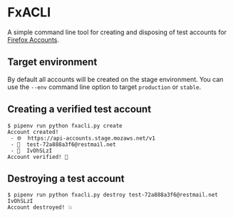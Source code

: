 # FxACLI

A simple command line tool for creating and disposing of test accounts for
[Firefox Accounts](https://developer.mozilla.org/en-US/docs/Mozilla/Tech/Firefox_Accounts).

## Target environment

By default all accounts will be created on the stage environment. You can use
the `--env` command line option to target `production` or `stable`.

## Creating a verified test account

```
$ pipenv run python fxacli.py create
Account created!
 - 🌐  https://api-accounts.stage.mozaws.net/v1
 - 📧  test-72a888a3f6@restmail.net
 - 🔑  IvOhSLzI
Account verified! 🎉
```

## Destroying a test account

```
$ pipenv run python fxacli.py destroy test-72a888a3f6@restmail.net IvOhSLzI
Account destroyed! 💥
```
